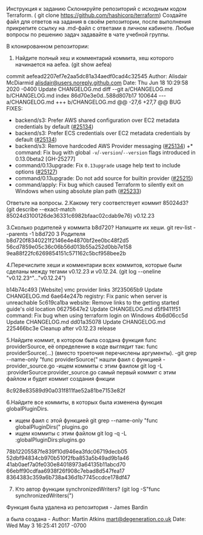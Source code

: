 Инструкция к заданию
Склонируйте репозиторий с исходным кодом Terraform.  ( git clone https://github.com/hashicorp/terraform)
Создайте файл для ответов на задания в своём репозитории, после выполнения прикрепите ссылку на .md-файл с ответами в личном кабинете.
Любые вопросы по решению задач задавайте в чате учебной группы.


В клонированном репозитории:

1. Найдите полный хеш и комментарий коммита, хеш которого начинается на aefea.  (git show aefea)

commit aefead2207ef7e2aa5dc81a34aedf0cad4c32545
Author: Alisdair McDiarmid <alisdair@users.noreply.github.com>
Date:   Thu Jun 18 10:29:58 2020 -0400
    Update CHANGELOG.md
diff --git a/CHANGELOG.md b/CHANGELOG.md
index 86d70e3e0d..588d807b17 100644
--- a/CHANGELOG.md
+++ b/CHANGELOG.md
@@ -27,6 +27,7 @@ BUG FIXES:
 * backend/s3: Prefer AWS shared configuration over EC2 metadata credentials by default ([#25134](https://github.com/hashicorp/terraform/issues/25134))
 * backend/s3: Prefer ECS credentials over EC2 metadata credentials by default ([#25134](https://github.com/hashicorp/terraform/issues/25134))
 * backend/s3: Remove hardcoded AWS Provider messaging ([#25134](https://github.com/hashicorp/terraform/issues/25134))
+* command: Fix bug with global `-v`/`-version`/`--version` flags introduced in 0.13.0beta2 [GH-25277]
 * command/0.13upgrade: Fix `0.13upgrade` usage help text to include options ([#25127](https://github.com/hashicorp/terraform/issues/25127))
 * command/0.13upgrade: Do not add source for builtin provider ([#25215](https://github.com/hashicorp/terraform/issues/25215))
 * command/apply: Fix bug which caused Terraform to silently exit on Windows when using absolute plan path ([#25233](https://github.com/hashicorp/terraform/issues/25233))


Ответьте на вопросы.
2.Какому тегу соответствует коммит 85024d3? (git describe --exact-match 85024d3100126de36331c6982bfaac02cdab9e76)
v0.12.23

3.Сколько родителей у коммита b8d720? Напишите их хеши. git rev-list --parents -1 b8d720
3 Родителя
b8d720f8340221f2146e4e4870bf2ee0bc48f2d5 
56cd7859e05c36c06b56d013b55a252d0bb7e158 
9ea88f22fc6269854151c571162c5bcf958bee2b

4.Перечислите хеши и комментарии всех коммитов, которые были сделаны между тегами v0.12.23 и v0.12.24. (git log --oneline "v0.12.23^"..."v0.12.24")

b14b74c493 [Website] vmc provider links
3f235065b9 Update CHANGELOG.md
6ae64e247b registry: Fix panic when server is unreachable
5c619ca1ba website: Remove links to the getting started guide's old location
06275647e2 Update CHANGELOG.md
d5f9411f51 command: Fix bug when using terraform login on Windows
4b6d06cc5d Update CHANGELOG.md
dd01a35078 Update CHANGELOG.md
225466bc3e Cleanup after v0.12.23 release


5.Найдите коммит, в котором была создана функция func providerSource, её определение в коде выглядит так: func providerSource(...) (вместо троеточия перечислены аргументы).
-git grep --name-only "func providerSource("
  нашли фаил с функцией  - provider_source.go 
-ищем коммиты с этим фаилом
 git log -L :providerSource:provider_source.go 
 самый первый коммит с этим файлом и будет коммит создания фнкции 

8c928e83589d90a031f811fae52a81be7153e82f


6.Найдите все коммиты, в которых была изменена функция globalPluginDirs.
- ищем фаил с этой функцией
  git grep --name-only "func globalPluginDirs("
  plugins.go
- ищем коммиты с этим файлом git log -q -L :globalPluginDirs:plugins.go


78b12205587fe839f10d946ea3fdc06719decb05
52dbf94834cb970b510f2fba853a5b49ad9b1a46
41ab0aef7a0fe030e84018973a64135b11abcd70
66ebff90cdfaa6938f26f908c7ebad8d547fea17
8364383c359a6b738a436d1b7745ccdce178df47


7. Кто автор функции synchronizedWriters?  (git log -S"func synchronizedWriters(")

Функция была удалена из репозитория  - James Bardin

а была создана - 
Author: Martin Atkins <mart@degeneration.co.uk>
Date:   Wed May 3 16:25:41 2017 -0700

